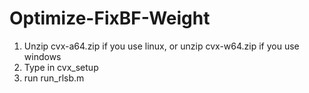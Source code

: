 # Optimize-FixBF-Weight
1. Unzip cvx-a64.zip if you use linux, or unzip cvx-w64.zip if you use windows
2. Type in cvx_setup
3. run run_rlsb.m
